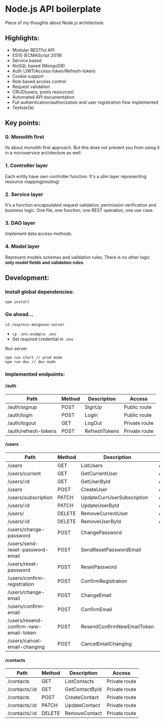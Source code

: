 # Node.js API boilerplate

Piece of my thoughts about Node.js architecture.

## Highlights:

- Modular RESTful API
- ES10 (ECMAScript 2019)
- Service based
- NoSQL based (MongoDB)
- Auth (JWT/Access-token/Refresh-token)
- Cookie support
- Role based access control
- Request validation
- CRUD(users, posts resources)
- Automated API documentation
- Full authentication/authorization and user registration flow implemented
- Tests(e2e)

## Key points:

### 0. Monolith first

Its about monolith first approach. But this does not prevent you from using it in a microservice architecture as well.

### 1. Controller layer

Each entity have own controller function. It's a slim layer representing resource mapping(routing)

### 2. Service layer

It's a function encapsulated request validation, permission verification and business logic. One file, one function, one REST operation, one use case.

### 3. DAO layer

Implement data access methods.

### 4. Model layer

Represent models schemas and validation rules. There is no other logic **only model fields and validation rules**.

## Development:

### Install global dependencies:

```
npm install
```

### Go ahead...

```
cd /express-mongoose-server
```

- `cp .env.example .env`
- Set required credential in `.env`

Run server

```
npm run start // prod mode
npm run dev // dev mode
```

### Implemented endpoints:

#### /auth

| Path                 | Method | Description   | Access        |
| -------------------- | ------ | ------------- | ------------- |
| /auth/signup         | POST   | SignUp        | Public route  |
| /auth/login          | POST   | LogIn         | Public route  |
| /auth/logout         | GET    | LogOut        | Private route |
| /auth/refresh-tokens | POST   | RefreshTokens | Private route |

#### /users

| Path                                  | Method | Description                | Access        |
| ------------------------------------- | ------ | -------------------------- | ------------- |
| /users                                | GET    | ListUsers                  | Admin         |
| /users/current                        | GET    | GetCurrentUser             | Authenticated |
| /users/:id                            | GET    | GetUserById                | Admin         |
| /users                                | POST   | CreateUser                 | Authenticated |
| /users/subscription                   | PATCH  | UpdateCurrUserSubscription | Authenticated |
| /users/:id                            | PATCH  | UpdateUserById             | Admin         |
| /users/                               | DELETE | RemoveCurrentUser          | Authenticated |
| /users/:id                            | DELETE | RemoveUserById             | Admin         |
| /users/change-password                | POST   | ChangePassword             |
| /users/send-reset-password-email      | POST   | SendResetPasswordEmail     |
| /users/reset-password                 | POST   | ResetPassword              |
| /users/confirm-registration           | POST   | ConfirmRegistration        |
| /users/change-email                   | POST   | ChangeEmail                |
| /users/confirm-email                  | POST   | ConfirmEmail               |
| /users/resend-confirm-new-email-token | POST   | ResendConfirmNewEmailToken |
| /users/cancel-email-changing          | POST   | CancelEmailChanging        |

#### /contacts

| Path          | Method | Description    | Access        |
| ------------- | ------ | -------------- | ------------- |
| /contacts     | GET    | ListContacts   | Private route |
| /contacts/:id | GET    | GetContactById | Private route |
| /contacts     | POST   | CreateContact  | Private route |
| /contacts/:id | PATCH  | UpdateContact  | Private route |
| /contacts/:id | DELETE | RemoveContact  | Private route |
